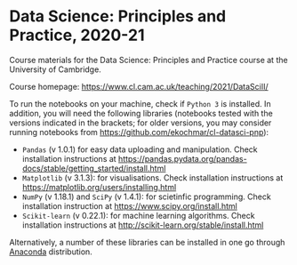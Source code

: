 # Data Science: Principles and Practice, 2020-21

Course materials for the Data Science: Principles and Practice course at the University of Cambridge.

Course homepage: https://www.cl.cam.ac.uk/teaching/2021/DataSciII/

To run the notebooks on your machine, check if `Python 3` is installed. In addition, you will need the following libraries (notebooks tested with the versions indicated in the brackets; for older versions, you may consider running notebooks from https://github.com/ekochmar/cl-datasci-pnp):

- `Pandas` (v 1.0.1) for easy data uploading and manipulation. Check installation instructions at https://pandas.pydata.org/pandas-docs/stable/getting_started/install.html
- `Matplotlib` (v 3.1.3): for visualisations. Check installation instructions at https://matplotlib.org/users/installing.html
- `NumPy` (v 1.18.1) and `SciPy` (v 1.4.1): for scietinfic programming. Check installation instruction at https://www.scipy.org/install.html
- `Scikit-learn` (v 0.22.1): for machine learning algorithms. Check installation instructions at http://scikit-learn.org/stable/install.html

Alternatively, a number of these libraries can be installed in one go through [Anaconda](https://www.anaconda.com/products/individual) distribution. 
